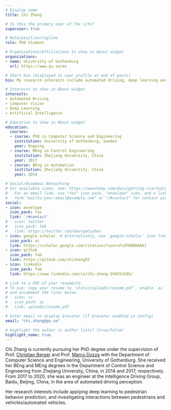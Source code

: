 ```yaml
---
# Display name
title: Chi Zhang

# Is this the primary user of the site?
superuser: true

# Role/position/tagline
role: PhD Student

# Organizations/Affiliations to show in About widget
organizations:
- name: University of Gothenburg
  url: https://www.gu.se/en

# Short bio (displayed in user profile at end of posts)
bio: My research interests include automated driving, deep learning and computer vision.

# Interests to show in About widget
interests:
- Automated Driving
- Computer Vision
- Deep Learning
- Artificial Intelligence

# Education to show in About widget
education:
  courses:
  - course: PhD in Computer Science and Engineering
    institution: University of Gothenburg, Sweden
    year: Ongoing
  - course: MEng in Control Engineering
    institution: Zhejiang University, China
    year: 2017
  - course: BEng in Automation
    institution: Zhejiang University, China
    year: 2014

# Social/Academic Networking
# For available icons, see: https://wowchemy.com/docs/getting-started/page-builder/#icons
#   For an email link, use "fas" icon pack, "envelope" icon, and a link in the
#   form "mailto:your-email@example.com" or "/#contact" for contact widget.
social:
- icon: envelope
  icon_pack: fas
  link: '/#contact'
# - icon: twitter
#   icon_pack: fab
#   link: https://twitter.com/GeorgeCushen
- icon: google-scholar  # Alternatively, use `google-scholar` icon from `ai` icon pack
  icon_pack: ai
  link: https://scholar.google.com/citations?user=FvZFH8MAAAAJ
- icon: github
  icon_pack: fab
  link: https://github.com/chizhang92
- icon: linkedin
  icon_pack: fab
  link: https://www.linkedin.com/in/chi-zhang-394554105/

# Link to a PDF of your resume/CV.
# To use: copy your resume to `static/uploads/resume.pdf`, enable `ai` icons in `params.toml`, 
# and uncomment the lines below.
# - icon: cv
#   icon_pack: ai
#   link: uploads/resume.pdf

# Enter email to display Gravatar (if Gravatar enabled in Config)
email: "chi.zhang@gu.se"

# Highlight the author in author lists? (true/false)
highlight_name: true
---
```


Chi Zhang is currently pursuing her PhD degree under the supervision of Prof. [Christian Berger](http://www.chalmers.se/sv/personal/sidor/christian-berger.aspx) and Prof. [Marco Dozza](https://www.chalmers.se/en/staff/Pages/marco-dozza.aspx) with the Department of Computer Science and Engineering, University of Gothenburg.
She received her BEng and MEng degrees in the Department of Control Science and Engineering from Zhejiang University, China, in 2014 and 2017, respectively. From 2017 to 2020, she was an engineer at the Intelligence Driving Group, Baidu, Beijing, China, in the area of automated driving perception.


Her research interests include applying deep learning to pedestrian behavior prediction, and investigating interactions between pedestrians and vehicles/automated vehicles.

<!-- {{< icon name="download" pack="fas" >}} Download my {{< staticref "uploads/demo_resume.pdf" "newtab" >}}resumé{{< /staticref >}}. -->
